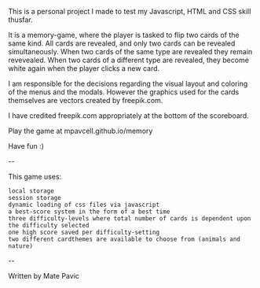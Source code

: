 This is a personal project I made to test my Javascript, HTML and CSS skill thusfar.

It is a memory-game, where the player is tasked to flip two cards of the same kind. All cards are revealed, and only two cards can be revealed simultaneously. When two cards of the same type are revealed they remain revevealed. When two cards of a different type are revealed, they become white again when the player clicks a new card.

I am responsible for the decisions regarding the visual layout and coloring of the menus and the modals. However the graphics used for the cards themselves are vectors created by freepik.com.

I have credited freepik.com appropriately at the bottom of the scoreboard.

Play the game at mpavcell.github.io/memory

Have fun :)

--

This game uses:

    local storage
    session storage
    dynamic loading of css files via javascript
    a best-score system in the form of a best time
    three difficulty-levels where total number of cards is dependent upon the difficulty selected
    one high score saved per difficulty-setting
    two different cardthemes are available to choose from (animals and nature)

--

Written by Mate Pavic
